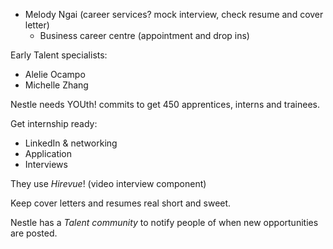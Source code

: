 - Melody Ngai (career services? mock interview, check resume and cover letter)
	- Business career centre (appointment and drop ins)

Early Talent specialists:
- Alelie Ocampo
- Michelle Zhang

Nestle needs YOUth! commits to get 450 apprentices, interns and trainees.

Get internship ready:
- LinkedIn & networking
- Application
- Interviews

They use *Hirevue*! (video interview component)

Keep cover letters and resumes real short and sweet.

Nestle has a *Talent community* to notify people of when new opportunities are posted. 